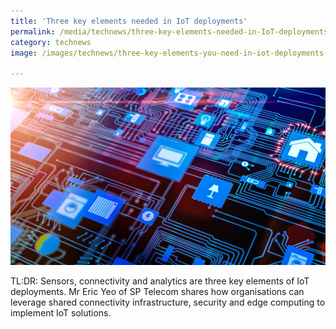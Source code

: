 ```yaml
---
title: 'Three key elements needed in IoT deployments'
permalink: /media/technews/three-key-elements-needed-in-IoT-deployments
category: technews
image: /images/technews/three-key-elements-you-need-in-iot-deployments-part1.png

---
```



![Three key elements needed in IoT deployments](/images/technews/three-key-elements-you-need-in-iot-deployments-part1.png)

TL:DR: Sensors, connectivity and analytics are three key elements of IoT deployments. Mr Eric Yeo of SP Telecom shares how organisations can leverage shared connectivity infrastructure, security and edge computing to implement IoT solutions. 
